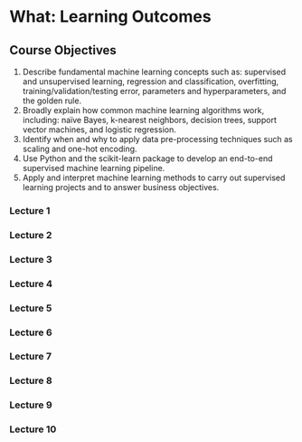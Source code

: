 # What: Learning Outcomes 

## Course Objectives
 
 1.	Describe fundamental machine learning concepts such as: supervised and unsupervised learning, regression and classification, overfitting, training/validation/testing error, parameters and hyperparameters, and the golden rule.
2.	Broadly explain how common machine learning algorithms work, including: naïve Bayes, k-nearest neighbors, decision trees, support vector machines, and logistic regression.
3.	Identify when and why to apply data pre-processing techniques such as scaling and one-hot encoding.
4.	Use Python and the scikit-learn package to develop an end-to-end supervised machine learning pipeline.
5.	Apply and interpret machine learning methods to carry out supervised learning projects and to answer business objectives.

### Lecture 1


### Lecture 2


### Lecture 3


### Lecture 4


### Lecture 5


### Lecture 6


### Lecture 7


### Lecture 8


### Lecture 9


### Lecture 10

